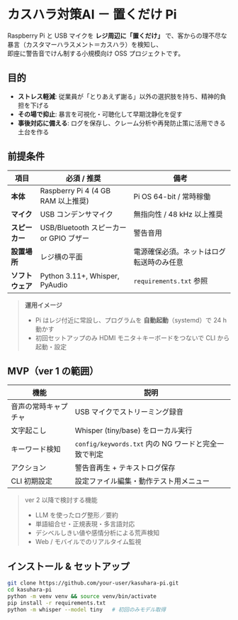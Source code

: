 # カスハラ対策AI － 置くだけ Pi

Raspberry Pi と USB マイクを **レジ周辺に「置くだけ」** で、客からの理不尽な暴言（カスタマーハラスメント＝カスハラ）を検知し、  
即座に警告音でけん制する小規模向け OSS プロジェクトです。

## 目的

- **ストレス軽減**: 従業員が「とりあえず謝る」以外の選択肢を持ち、精神的負担を下げる  
- **その場で抑止**: 暴言を可視化・可聴化して早期沈静化を促す  
- **事後対応に備える**: ログを保存し、クレーム分析や再発防止策に活用できる土台を作る  

## 前提条件

| 項目         | 必須 / 推奨 | 備考 |
|--------------|------------|------|
| **本体**     | Raspberry Pi 4 (4 GB RAM 以上推奨) | Pi OS 64-bit / 常時稼働 |
| **マイク**   | USB コンデンサマイク | 無指向性 / 48 kHz 以上推奨 |
| **スピーカー** | USB/Bluetooth スピーカー or GPIO ブザー | 警告音用 |
| **設置場所** | レジ横の平面 | 電源確保必須。ネットはログ転送時のみ任意 |
| **ソフトウェア** | Python 3.11+, Whisper, PyAudio | `requirements.txt` 参照 |

> **運用イメージ**  
> - Pi はレジ付近に常設し、プログラムを **自動起動**（systemd）で 24 h 動かす  
> - 初回セットアップのみ HDMI モニタ＋キーボードをつないで CLI から起動・設定  

## MVP（ver 1 の範囲）

| 機能                 | 説明 |
|----------------------|------|
| 音声の常時キャプチャ | USB マイクでストリーミング録音 |
| 文字起こし           | Whisper (tiny/base) をローカル実行 |
| キーワード検知       | `config/keywords.txt` 内の NG ワードと完全一致で判定 |
| アクション           | 警告音再生 + テキストログ保存 |
| CLI 初期設定         | 設定ファイル編集・動作テスト用メニュー |

> ver 2 以降で検討する機能  
> - LLM を使ったログ整形／要約  
> - 単語組合せ・正規表現・多言語対応  
> - デシベルしきい値や感情分析による荒声検知  
> - Web / モバイルでのリアルタイム監視

## インストール & セットアップ

```bash
git clone https://github.com/your-user/kasuhara-pi.git
cd kasuhara-pi
python -m venv venv && source venv/bin/activate
pip install -r requirements.txt
python -m whisper --model tiny   # 初回のみモデル取得
